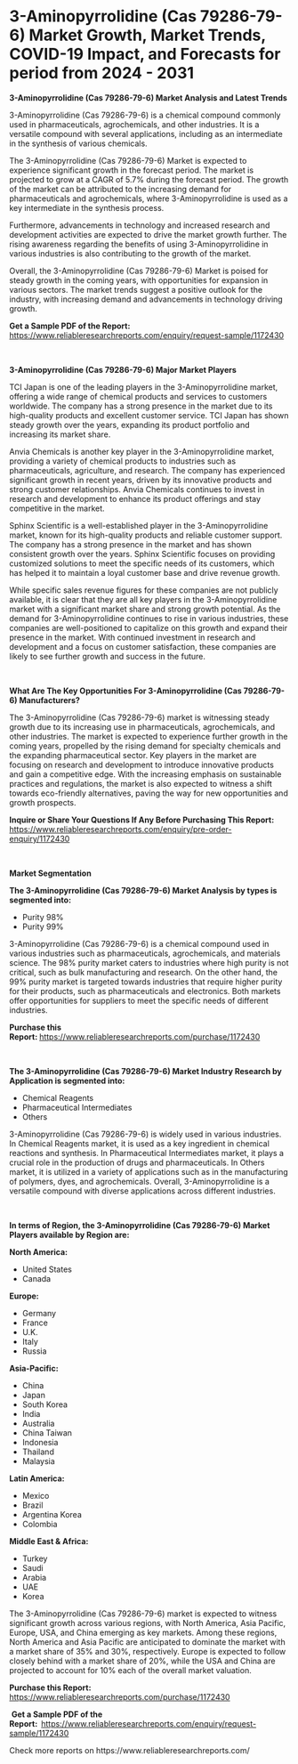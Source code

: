 <p><h1>3-Aminopyrrolidine (Cas 79286-79-6) Market Growth, Market Trends, COVID-19 Impact, and Forecasts for period from 2024 - 2031</h1></p><p><strong>3-Aminopyrrolidine (Cas 79286-79-6) Market Analysis and Latest Trends</strong></p>
<p><p>3-Aminopyrrolidine (Cas 79286-79-6) is a chemical compound commonly used in pharmaceuticals, agrochemicals, and other industries. It is a versatile compound with several applications, including as an intermediate in the synthesis of various chemicals.</p><p>The 3-Aminopyrrolidine (Cas 79286-79-6) Market is expected to experience significant growth in the forecast period. The market is projected to grow at a CAGR of 5.7% during the forecast period. The growth of the market can be attributed to the increasing demand for pharmaceuticals and agrochemicals, where 3-Aminopyrrolidine is used as a key intermediate in the synthesis process.</p><p>Furthermore, advancements in technology and increased research and development activities are expected to drive the market growth further. The rising awareness regarding the benefits of using 3-Aminopyrrolidine in various industries is also contributing to the growth of the market.</p><p>Overall, the 3-Aminopyrrolidine (Cas 79286-79-6) Market is poised for steady growth in the coming years, with opportunities for expansion in various sectors. The market trends suggest a positive outlook for the industry, with increasing demand and advancements in technology driving growth.</p></p>
<p><strong>Get a Sample PDF of the Report:&nbsp;</strong> <a href="https://www.reliableresearchreports.com/enquiry/request-sample/1172430">https://www.reliableresearchreports.com/enquiry/request-sample/1172430</a></p>
<p>&nbsp;</p>
<p><strong>3-Aminopyrrolidine (Cas 79286-79-6) Major Market Players</strong></p>
<p><p>TCI Japan is one of the leading players in the 3-Aminopyrrolidine market, offering a wide range of chemical products and services to customers worldwide. The company has a strong presence in the market due to its high-quality products and excellent customer service. TCI Japan has shown steady growth over the years, expanding its product portfolio and increasing its market share.</p><p>Anvia Chemicals is another key player in the 3-Aminopyrrolidine market, providing a variety of chemical products to industries such as pharmaceuticals, agriculture, and research. The company has experienced significant growth in recent years, driven by its innovative products and strong customer relationships. Anvia Chemicals continues to invest in research and development to enhance its product offerings and stay competitive in the market.</p><p>Sphinx Scientific is a well-established player in the 3-Aminopyrrolidine market, known for its high-quality products and reliable customer support. The company has a strong presence in the market and has shown consistent growth over the years. Sphinx Scientific focuses on providing customized solutions to meet the specific needs of its customers, which has helped it to maintain a loyal customer base and drive revenue growth.</p><p>While specific sales revenue figures for these companies are not publicly available, it is clear that they are all key players in the 3-Aminopyrrolidine market with a significant market share and strong growth potential. As the demand for 3-Aminopyrrolidine continues to rise in various industries, these companies are well-positioned to capitalize on this growth and expand their presence in the market. With continued investment in research and development and a focus on customer satisfaction, these companies are likely to see further growth and success in the future.</p></p>
<p>&nbsp;</p>
<p><strong>What Are The Key Opportunities For 3-Aminopyrrolidine (Cas 79286-79-6) Manufacturers?</strong></p>
<p><p>The 3-Aminopyrrolidine (Cas 79286-79-6) market is witnessing steady growth due to its increasing use in pharmaceuticals, agrochemicals, and other industries. The market is expected to experience further growth in the coming years, propelled by the rising demand for specialty chemicals and the expanding pharmaceutical sector. Key players in the market are focusing on research and development to introduce innovative products and gain a competitive edge. With the increasing emphasis on sustainable practices and regulations, the market is also expected to witness a shift towards eco-friendly alternatives, paving the way for new opportunities and growth prospects.</p></p>
<p><strong>Inquire or Share Your Questions If Any Before Purchasing This Report:</strong> <a href="https://www.reliableresearchreports.com/enquiry/pre-order-enquiry/1172430">https://www.reliableresearchreports.com/enquiry/pre-order-enquiry/1172430</a></p>
<p>&nbsp;</p>
<p><strong>Market Segmentation</strong></p>
<p><strong>The 3-Aminopyrrolidine (Cas 79286-79-6) Market Analysis by types is segmented into:</strong></p>
<p><ul><li>Purity 98%</li><li>Purity 99%</li></ul></p>
<p><p>3-Aminopyrrolidine (Cas 79286-79-6) is a chemical compound used in various industries such as pharmaceuticals, agrochemicals, and materials science. The 98% purity market caters to industries where high purity is not critical, such as bulk manufacturing and research. On the other hand, the 99% purity market is targeted towards industries that require higher purity for their products, such as pharmaceuticals and electronics. Both markets offer opportunities for suppliers to meet the specific needs of different industries.</p></p>
<p><strong>Purchase this Report:&nbsp;</strong><a href="https://www.reliableresearchreports.com/purchase/1172430">https://www.reliableresearchreports.com/purchase/1172430</a></p>
<p>&nbsp;</p>
<p><strong>The 3-Aminopyrrolidine (Cas 79286-79-6) Market Industry Research by Application is segmented into:</strong></p>
<p><ul><li>Chemical Reagents</li><li>Pharmaceutical Intermediates</li><li>Others</li></ul></p>
<p><p>3-Aminopyrrolidine (Cas 79286-79-6) is widely used in various industries. In Chemical Reagents market, it is used as a key ingredient in chemical reactions and synthesis. In Pharmaceutical Intermediates market, it plays a crucial role in the production of drugs and pharmaceuticals. In Others market, it is utilized in a variety of applications such as in the manufacturing of polymers, dyes, and agrochemicals. Overall, 3-Aminopyrrolidine is a versatile compound with diverse applications across different industries.</p></p>
<p>&nbsp;</p>
<p><strong>In terms of Region, the 3-Aminopyrrolidine (Cas 79286-79-6) Market Players available by Region are:</strong></p>
<p>
    <p> <strong> North America: </strong>
        <ul>
            <li>United States</li>
            <li>Canada</li>
        </ul>
        </p> 
    <p> <strong> Europe: </strong>
        <ul>
            <li>Germany</li>
            <li>France</li>
            <li>U.K.</li>
            <li>Italy</li>
            <li>Russia</li>
        </ul>
        </p> 
    <p> <strong> Asia-Pacific: </strong>
        <ul>
            <li>China</li>
            <li>Japan</li>
            <li>South Korea</li>
            <li>India</li>
            <li>Australia</li>
            <li>China Taiwan</li>
            <li>Indonesia</li>
            <li>Thailand</li>
            <li>Malaysia</li>
        </ul>
        </p> 
    <p> <strong> Latin America: </strong>
        <ul>
            <li>Mexico</li>
            <li>Brazil</li>
            <li>Argentina Korea</li>
            <li>Colombia</li>
        </ul>
        </p> 
    <p> <strong> Middle East & Africa: </strong>
        <ul>
            <li>Turkey</li>
            <li>Saudi</li>
            <li>Arabia</li>
            <li>UAE</li>
            <li>Korea</li>
        </ul>
    </p>
    </p>
<p><p>The 3-Aminopyrrolidine (Cas 79286-79-6) market is expected to witness significant growth across various regions, with North America, Asia Pacific, Europe, USA, and China emerging as key markets. Among these regions, North America and Asia Pacific are anticipated to dominate the market with a market share of 35% and 30%, respectively. Europe is expected to follow closely behind with a market share of 20%, while the USA and China are projected to account for 10% each of the overall market valuation.</p></p>
<p><strong>Purchase this Report: </strong><a href="https://www.reliableresearchreports.com/purchase/1172430">https://www.reliableresearchreports.com/purchase/1172430</a></p>
<p>&nbsp;<strong>Get a Sample PDF of the Report:&nbsp;&nbsp;</strong><a href="https://www.reliableresearchreports.com/enquiry/request-sample/1172430">https://www.reliableresearchreports.com/enquiry/request-sample/1172430</a></p>
<p><strong></strong></p>
<p>Check more reports on https://www.reliableresearchreports.com/</p>